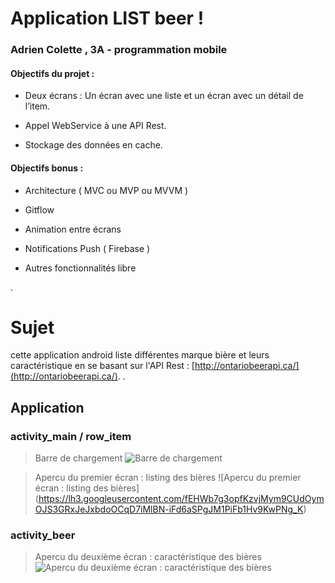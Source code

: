 # Application LIST beer !

### Adrien Colette , 3A - programmation mobile
#### Objectifs du projet : 
-   Deux écrans : Un écran avec une liste et un écran avec un détail de l’item.
    
-   Appel WebService à une API Rest.
    
-   Stockage des données en cache.
#### Objectifs bonus : 
-   Architecture ( MVC ou MVP ou MVVM ) 
    
-   Gitflow 
    
-   Animation entre écrans
    
-   Notifications Push ( Firebase )
    
-   Autres fonctionnalités libre

.

# Sujet

cette application android liste différentes marque bière et leurs caractéristique en se basant sur l'API Rest : [http://ontariobeerapi.ca/](http://ontariobeerapi.ca/).
.

## Application

### activity_main / row_item
> Barre de chargement
![Barre de chargement](https://lh3.googleusercontent.com/YYK48Oit4ohjPNnsb_lAxQz6nvNAONgDJlVwqEb_WBWysZnam7fHyCjscyuzGuz_iXkho9LI1J9J)

> Apercu du premier écran : listing des bières
                       ![Apercu du premier écran : listing des bières]     (https://lh3.googleusercontent.com/fEHWb7g3opfKzvjMym9CUdOymOJS3GRxJeJxbdoOCqD7iMlBN-iFd6aSPgJM1PiFb1Hv9KwPNg_K)

### activity_beer
> Apercu du deuxième écran : caractéristique des bières
                       ![Apercu du deuxième écran : caractéristique des bières](https://lh3.googleusercontent.com/f6WaLGprh_tiXBp98EiiLcxIFqOytaeQeC4HAc8Kx8zZpWFAbTXTXLoFbU_EyWr-8VJ25X-PYspi)


